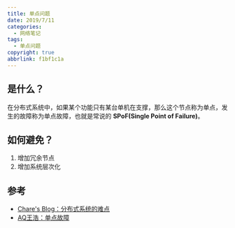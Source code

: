 ```yaml
---
title: 单点问题
date: 2019/7/11
categories:
  - 网络笔记
tags:
  - 单点问题
copyright: true
abbrlink: f1bf1c1a
---
```


## 是什么？

在分布式系统中，如果某个功能只有某台单机在支撑，那么这个节点称为单点，发生的故障称为单点故障，也就是常说的 **SPoF(Single Point of Failure)**。

## 如何避免？

1. 增加冗余节点
2. 增加系统层次化

## 参考
* [Chare's Blog：分布式系统的难点][1]
* [AQ王浩：单点故障][2]

[1]: https://wangchangchung.github.io/2016/12/01/%E5%88%86%E5%B8%83%E5%BC%8F%E7%B3%BB%E7%BB%9F%E7%9A%84%E9%9A%BE%E7%82%B9/
[2]: https://www.jianshu.com/p/9c465baab4ce